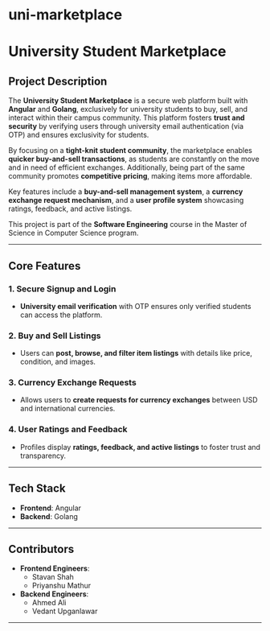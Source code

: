 # uni-marketplace

# University Student Marketplace

## Project Description  
The **University Student Marketplace** is a secure web platform built with **Angular** and **Golang**, exclusively for university students to buy, sell, and interact within their campus community. This platform fosters **trust and security** by verifying users through university email authentication (via OTP) and ensures exclusivity for students.  

By focusing on a **tight-knit student community**, the marketplace enables **quicker buy-and-sell transactions**, as students are constantly on the move and in need of efficient exchanges. Additionally, being part of the same community promotes **competitive pricing**, making items more affordable.  

Key features include a **buy-and-sell management system**, a **currency exchange request mechanism**, and a **user profile system** showcasing ratings, feedback, and active listings.  

This project is part of the **Software Engineering** course in the Master of Science in Computer Science program.  

---

## Core Features  

### 1. Secure Signup and Login  
- **University email verification** with OTP ensures only verified students can access the platform.  

### 2. Buy and Sell Listings  
- Users can **post, browse, and filter item listings** with details like price, condition, and images.  

### 3. Currency Exchange Requests  
- Allows users to **create requests for currency exchanges** between USD and international currencies.  

### 4. User Ratings and Feedback  
- Profiles display **ratings, feedback, and active listings** to foster trust and transparency.  

---

## Tech Stack  
- **Frontend**: Angular  
- **Backend**: Golang  

---

## Contributors  
- **Frontend Engineers**:  
  - Stavan Shah  
  - Priyanshu Mathur  
- **Backend Engineers**:  
  - Ahmed Ali  
  - Vedant Upganlawar  

---

